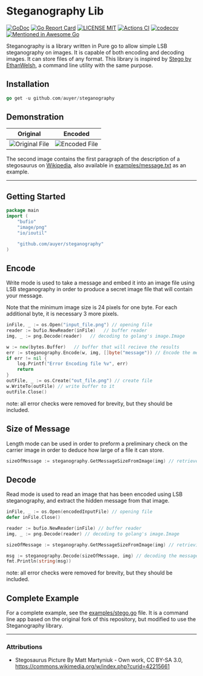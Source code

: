 # Steganography Lib

[![GoDoc](https://godoc.org/github.com/golang/gddo?status.svg)](http://godoc.org/github.com/auyer/steganography)
[![Go Report Card](https://goreportcard.com/badge/github.com/auyer/steganography)](https://goreportcard.com/report/github.com/auyer/steganography)
[![LICENSE MIT](https://img.shields.io/badge/license-MIT-brightgreen.svg)](https://img.shields.io/badge/license-MIT-brightgreen.svg)
[![Actions CI](https://github.com/auyer/steganography/actions/workflows/test.yaml/badge.svg)](https://github.com/auyer/steganography/actions)
[![codecov](https://codecov.io/gh/auyer/steganography/branch/main/graph/badge.svg)](https://codecov.io/gh/auyer/steganography)
[![Mentioned in Awesome Go](https://awesome.re/mentioned-badge.svg)](https://github.com/avelino/awesome-go) 

Steganography is a library written in Pure go to allow simple LSB steganography on images. It is capable of both encoding and decoding images. It can store files of any format.
This library is inspired by [Stego by EthanWelsh](https://github.com/EthanWelsh/Stego), a command line utility with the same purpose.

## Installation
```go
go get -u github.com/auyer/steganography
```

## Demonstration

| Original              |Encoded           |
| -------------------- | ------------------|
| ![Original File](examples/stegosaurus.png)  | ![Encoded File](examples/encoded_stegosaurus.png)

The second image contains the first paragraph of the description of a stegosaurus on [Wikipedia](https://en.wikipedia.org/wiki/Stegosaurus), also available in [examples/message.txt](https://raw.githubusercontent.com/auyer/steganography/master/examples/message.txt) as an example.

------
Getting Started
------
```go
package main
import (
    "bufio"
    "image/png"
    "io/ioutil"

    "github.com/auyer/steganography"
)
```

Encode
------
Write mode is used to take a message and embed it into an image file using LSB steganography in order to produce a secret image file that will contain your message.

Note that the minimum image size is 24 pixels for one byte. For each additional byte, it is necessary 3 more pixels.

```go
inFile, _ := os.Open("input_file.png") // opening file
reader := bufio.NewReader(inFile)   // buffer reader 
img, _ := png.Decode(reader)   // decoding to golang's image.Image

w := new(bytes.Buffer)   // buffer that will recieve the results
err := steganography.Encode(w, img, []byte("message")) // Encode the message into the image
if err != nil {
    log.Printf("Error Encoding file %v", err)
    return
}
outFile, _ := os.Create("out_file.png") // create file
w.WriteTo(outFile) // write buffer to it
outFile.Close()
```
note: all error checks were removed for brevity, but they should be included.

Size of Message
------
Length mode can be used in order to preform a preliminary check on the carrier image in order to deduce how large of a file it can store.

```go
sizeOfMessage := steganography.GetMessageSizeFromImage(img) // retrieves the size of the encoded message
```

Decode
-----
Read mode is used to read an image that has been encoded using LSB steganography, and extract the hidden message from that image.

```go
inFile, _ := os.Open(encodedInputFile) // opening file
defer inFile.Close()

reader := bufio.NewReader(inFile) // buffer reader 
img, _ := png.Decode(reader) // decoding to golang's image.Image

sizeOfMessage := steganography.GetMessageSizeFromImage(img) // retrieving message size to decode in the next line

msg := steganography.Decode(sizeOfMessage, img) // decoding the message from the file
fmt.Println(string(msg))

```
note: all error checks were removed for brevity, but they should be included.

Complete Example
------
For a complete example, see the [examples/stego.go](examples/stego.go) file. It is a command line app based on the original fork of this repository, but modified to use the Steganography library.

-----
### Attributions
 - Stegosaurus Picture By Matt Martyniuk - Own work, CC BY-SA 3.0, https://commons.wikimedia.org/w/index.php?curid=42215661
